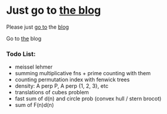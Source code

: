 # Just go to [the blog](https://gbroxey.github.io/blog/)

Please just [go to](https://gbroxey.github.io/blog/) the [blog](https://gbroxey.github.io/blog/)

Go to [the](https://gbroxey.github.io/blog/) blog

### Todo List:
- meissel lehmer
- summing multiplicative fns + prime counting with them
- counting permutation index with fenwick trees
- density: A perp P, A perp {1, 2, 3}, etc
- translations of cubes problem
- fast sum of d(n) and circle prob (convex hull / stern brocot)
- sum of F(n)d(n)
